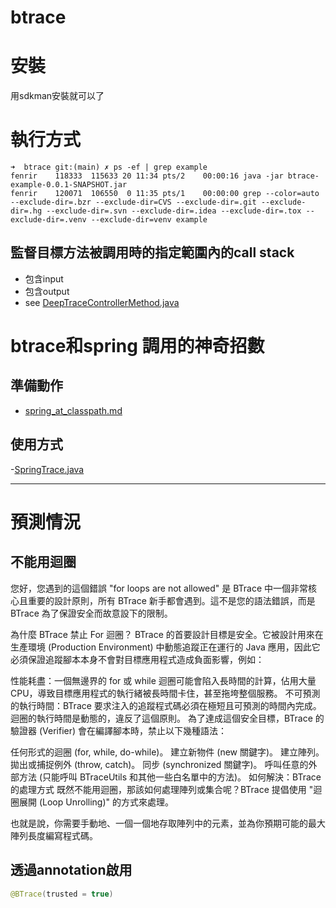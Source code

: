 # btrace

# 安裝

用sdkman安裝就可以了

# 執行方式

```shell
➜  btrace git:(main) ✗ ps -ef | grep example
fenrir    118333  115633 20 11:34 pts/2    00:00:16 java -jar btrace-example-0.0.1-SNAPSHOT.jar
fenrir    120071  106550  0 11:35 pts/1    00:00:00 grep --color=auto --exclude-dir=.bzr --exclude-dir=CVS --exclude-dir=.git --exclude-dir=.hg --exclude-dir=.svn --exclude-dir=.idea --exclude-dir=.tox --exclude-dir=.venv --exclude-dir=venv example
```

## 監督目標方法被調用時的指定範圍內的call stack

- 包含input
- 包含output
- see [DeepTraceControllerMethod.java](src/test/java/com/fenrir/example/btrace/DeepTraceControllerMethod.java)

# btrace和spring 調用的神奇招數

## 準備動作

* [spring_at_classpath.md](doc/spring_at_classpath.md)

## 使用方式

-[SpringTrace.java](src/test/java/com/fenrir/example/btrace/SpringTrace.java)

---

# 預測情況

## 不能用迴圈

您好，您遇到的這個錯誤 "for loops are not allowed" 是 BTrace 中一個非常核心且重要的設計原則，所有 BTrace
新手都會遇到。這不是您的語法錯誤，而是 BTrace 為了保證安全而故意設下的限制。

為什麼 BTrace 禁止 For 迴圈？
BTrace 的首要設計目標是安全。它被設計用來在生產環境 (Production Environment) 中動態追蹤正在運行的 Java
應用，因此它必須保證追蹤腳本本身不會對目標應用程式造成負面影響，例如：

性能耗盡：一個無邊界的 for 或 while 迴圈可能會陷入長時間的計算，佔用大量 CPU，導致目標應用程式的執行緒被長時間卡住，甚至拖垮整個服務。
不可預測的執行時間：BTrace 要求注入的追蹤程式碼必須在極短且可預測的時間內完成。迴圈的執行時間是動態的，違反了這個原則。
為了達成這個安全目標，BTrace 的驗證器 (Verifier) 會在編譯腳本時，禁止以下幾種語法：

任何形式的迴圈 (for, while, do-while)。
建立新物件 (new 關鍵字)。
建立陣列。
拋出或捕捉例外 (throw, catch)。
同步 (synchronized 關鍵字)。
呼叫任意的外部方法 (只能呼叫 BTraceUtils 和其他一些白名單中的方法)。
如何解決：BTrace 的處理方式
既然不能用迴圈，那該如何處理陣列或集合呢？BTrace 提倡使用 "迴圈展開 (Loop Unrolling)" 的方式來處理。

也就是說，你需要手動地、一個一個地存取陣列中的元素，並為你預期可能的最大陣列長度編寫程式碼。

## 透過annotation啟用

```java
@BTrace(trusted = true)

```